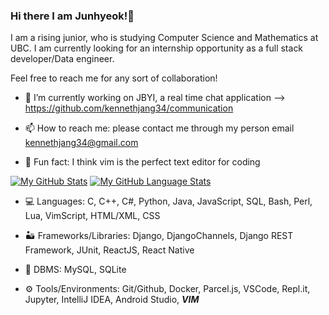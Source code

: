 ### Hi there I am Junhyeok!👋
I am a rising junior, who is studying Computer Science and Mathematics at UBC.
I am currently looking for an internship opportunity as a full stack developer/Data engineer.

Feel free to reach me for any sort of collaboration! 

- 💬 I’m currently working on JBYI, a real time chat application --> https://github.com/kennethjang34/communication

- 📫 How to reach me: please contact me through my person email kennethjang34@gmail.com 

- 📜 Fun fact: I think vim is the perfect text editor for coding

[![My GitHub Stats](https://github-readme-stats.vercel.app/api/?username=kennethjang34&count_private=true&theme=tokyonight&showicons=true)]()
[![My GitHub Language Stats](https://github-readme-stats.vercel.app/api/top-langs/?username=kennethjang34&count_private=true&langs_count=5&theme=tokyonight)]()





- 💻 Languages: C, C++, C#, Python, Java, JavaScript, SQL, Bash, Perl, Lua, VimScript, HTML/XML, CSS

- 🏜️ Frameworks/Libraries: Django, DjangoChannels, Django REST Framework, JUnit, ReactJS, React Native

- 🏬 DBMS: MySQL, SQLite

- ⚙️ Tools/Environments: Git/Github, Docker, Parcel.js, VSCode, Repl.it, Jupyter, IntelliJ IDEA, Android Studio, ***VIM***



